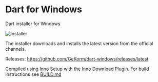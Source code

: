 # Dart for Windows
Dart installer for Windows

![Installer](https://cloud.githubusercontent.com/assets/6104345/9288758/8b2a9bf6-4360-11e5-9454-bd459ed32f3d.png)

The installer downloads and installs the latest version from the official channels.

Releases:
https://github.com/GeKorm/dart-windows/releases/latest

Compiled using [Inno Setup](http://www.jrsoftware.org/isinfo.php) with the [Inno Download Plugin](https://code.google.com/p/inno-download-plugin/). For build instructions see [BUILD.md](https://github.com/GeKorm/dart-windows/blob/master/BUILD.md)
